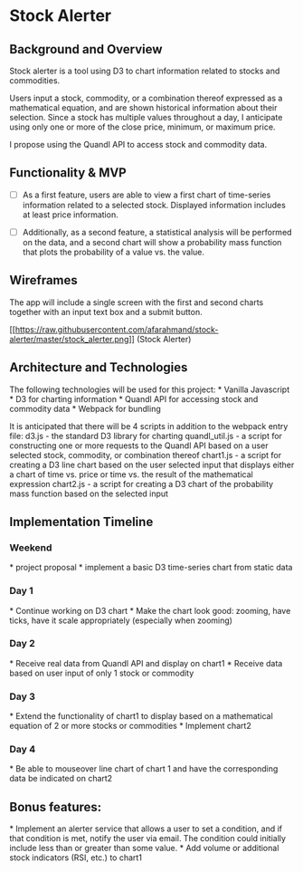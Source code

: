 <h1>Stock Alerter</h1>

<h2>Background and Overview</h2>
Stock alerter is a tool using D3 to chart information related to stocks and commodities.

Users input a stock, commodity, or a combination thereof expressed as a mathematical equation, and are shown historical information about their selection.  Since a stock has multiple values throughout a day, I anticipate using only one or more of the close price, minimum, or maximum price.

I propose using the Quandl API to access stock and commodity data.

<h2>Functionality & MVP</h2>

- [ ]  As a first feature, users are able to view a first chart of time-series information related to a selected stock.  Displayed information includes at least price information.

- [ ]  Additionally, as a second feature, a statistical analysis will be performed on the data, and a second chart will show a probability mass function that plots the probability of a value vs. the value.

<h2>Wireframes</h2>
The app will include a single screen with the first and second charts together with an input text box and a submit button.

[[https://raw.githubusercontent.com/afarahmand/stock-alerter/master/stock_alerter.png]]
(Stock Alerter)

<h2>Architecture and Technologies</h2>
The following technologies will be used for this project:
* Vanilla Javascript
* D3 for charting information
* Quandl API for accessing stock and commodity data
* Webpack for bundling

It is anticipated that there will be 4 scripts in addition to the webpack entry file:
d3.js - the standard D3 library for charting
quandl_util.js - a script for constructing one or more requests to the Quandl API based on a user selected stock, commodity, or combination thereof
chart1.js - a script for creating a D3 line chart based on the user selected input that displays either a chart of time vs. price or time vs. the result of the mathematical expression
chart2.js - a script for creating a D3 chart of the probability mass function based on the selected input

<h2>Implementation Timeline</h2>
<h3>Weekend</h3>
* project proposal
* implement a basic D3 time-series chart from static data

<h3>Day 1</h3>
* Continue working on D3 chart
* Make the chart look good: zooming, have ticks, have it scale appropriately (especially when zooming)

<h3>Day 2</h3>
* Receive real data from Quandl API and display on chart1
* Receive data based on user input of only 1 stock or commodity

<h3>Day 3</h3>
* Extend the functionality of chart1 to display based on a mathematical equation of 2 or more stocks or commodities
* Implement chart2

<h3>Day 4</h3>
* Be able to mouseover line chart of chart 1 and have the corresponding data be indicated on chart2

<h2>Bonus features:</h2>
* Implement an alerter service that allows a user to set a condition, and if that condition is met, notify the user via email.  The condition could initially include less than or greater than some value.
* Add volume or additional stock indicators (RSI, etc.) to chart1
